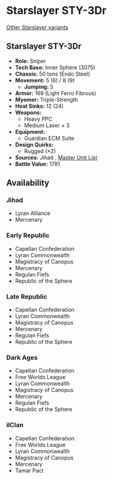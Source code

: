 # Starslayer STY-3Dr 

[Other Starslayer variants](../starslayer.md) 

## Starslayer STY-3Dr 

- **Role:** Sniper 
- **Tech Base:** Inner Sphere (3075) 
- **Chassis:** 50 tons (Endo Steel) 
- **Movement:** 5 (6) / 8 (9) 
  - **Jumping:** 5 
- **Armor:** 169 (Light Ferro Fibrous) 
- **Myomer:** Triple-Strength 
- **Heat Sinks:** 12 (24) 
- **Weapons:** 
  - Heavy PPC 
  - Medium Laser × 3 
- **Equipment:** 
  - Guardian ECM Suite 
- **Design Quirks:** 
  - Rugged (×2) 
- **Sources:** Jihad , [Master Unit List](http://masterunitlist.info/Unit/Details/3051) 
- **Battle Value:** 1781 

## Availability 

### Jihad 

- Lyran Alliance 
- Mercenary 

### Early Republic 

- Capellan Confederation 
- Lyran Commonwealth 
- Magistracy of Canopus 
- Mercenary 
- Regulan Fiefs 
- Republic of the Sphere 

### Late Republic 

- Capellan Confederation 
- Lyran Commonwealth 
- Magistracy of Canopus 
- Mercenary 
- Regulan Fiefs 
- Republic of the Sphere 

### Dark Ages 

- Capellan Confederation 
- Free Worlds League 
- Lyran Commonwealth 
- Magistracy of Canopus 
- Mercenary 
- Regulan Fiefs 
- Republic of the Sphere 

### ilClan 

- Capellan Confederation 
- Free Worlds League 
- Lyran Commonwealth 
- Magistracy of Canopus 
- Mercenary 
- Tamar Pact 

